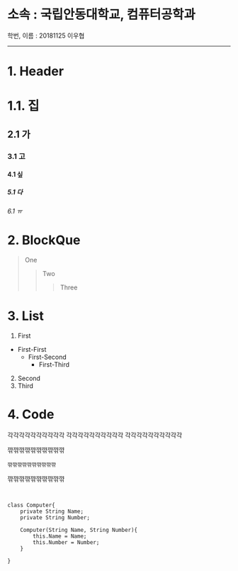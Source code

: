 소속 : 국립안동대학교, 컴퓨터공학과
========================

학번, 이름 : 20181125 이우협

--------------------------------
# 1. Header
# 1.1. 집
## 2.1 가
### 3.1 고
#### 4.1 싶
##### 5.1 다
###### 6.1 ㅠ

# 2. BlockQue
> One
>	> Two
>	>	>Three

# 3. List
1. First
* First-First
	+ First-Second
		- First-Third
2. Second
3. Third

# 4. Code
각각각각각각각각각각
	각각각각각각각각각각
각각각각각각각각각각


꺆꺆꺆꺆꺆꺆꺆꺆꺆꺆
	
	꺆꺆꺆꺆꺆꺆꺆꺆꺆꺆

꺆꺆꺆꺆꺆꺆꺆꺆꺆꺆

## <Source Code>
<pre>
<code>
class Computer{
	private String Name;
	private String Number;
	
	Computer(String Name, String Number){
		this.Name = Name;
		this.Number = Number;
	}
		
}
</code>
</pre>